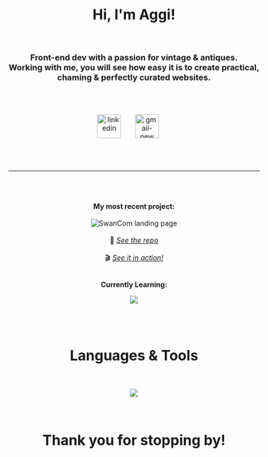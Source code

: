 <h1 align="center">Hi, I'm Aggi!</h1><br>
<h3 align="center">Front-end dev with a passion for vintage & antiques. <br> Working with me, you will see how easy it is to create practical, chaming & perfectly curated websites. </h3>
<br>
<br>
<p align="center">
<a href="https://linkedin.com/in/https://www.linkedin.com/in/aggi-cieplak/" target="blank"><img width="48" height="48" src="https://img.icons8.com/color/48/linkedin.png" alt="linkedin"/></a>&nbsp;&nbsp;&nbsp;&nbsp;&nbsp;&nbsp;
<a href="aggi.creative@gmail.com" target="blank"><img width="48" height="48" src="https://img.icons8.com/color/48/gmail-new.png" alt="gmail-new"/></a>&nbsp;&nbsp;&nbsp;&nbsp;&nbsp;&nbsp;
</p>
<br>
<br>

<hr>
<br>
<br>
<p align="center" >
  <strong>My most recent project: </strong>
  <br>
  <br>
  <img align="center" width="" height="" src="https://github.com/user-attachments/assets/a0820114-b4f7-4bca-8a10-99b423582966" alt="SwanCom landing page"/>
  <br>
  <br>
  <span>💾</span>
  <a align=center href="https://github.com/NoroffFEU/jsfw-2025-v1-js-frameworks-25" target="_blank"><em>See the repo</em></a>
  <br>
  <br>
  <span>🎬</span>
  <a href="https://swancom.netlify.app/" target="_blank"><em>See it in action!</em></a>
  <br>
  <br>
  <p align="center">
      <strong>Currently Learning:</strong>
  </p>
  <p align="center">
  <a href="https://skillicons.dev">
    <img src="https://skillicons.dev/icons?i=react,angular&perline=2" />
  </a>
</p>
  <br>
  <br>
<h1 align="center">Languages & Tools </h1>
<br>
<p align="center">
  <a href="https://skillicons.dev">
    <img src="https://skillicons.dev/icons?i=angular,git,html,postman,js,astro,figma,ai,bootstrap,vite,vitest,tailwind,react,css,github,&perline=3" />
  </a>
</p>
<br>
<h1 align="center" >Thank you for stopping by!</h1>
<br>
<br>



